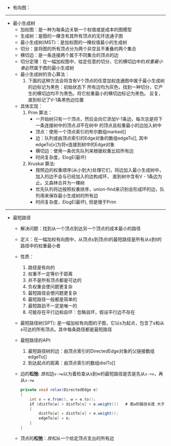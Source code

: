 - 有向图：

---
- 最小生成树
    - 加权图：是一种为每条边关联一个权值或是成本的图模型
    - 生成树：是图的一棵含有其所有顶点的无环连通子图
    - 最小生成树(MST)：是加权图的一棵权值最小的生成树
    - 切分：是将图的所有顶点分为两个非空且不重叠的两个集合
    - 横切边：是一条连接两个属于不同集合的顶点的边
    - 切分定理：在一幅加权图中，给定任意的切分，它的横切边中的*权重最小者*必然属于图的最小生成树
    - 最小生成树的贪心算法：
        1. 下面的这种方法会将含有V个顶点的任意加权连通图中属于最小生成树的边标记为黑色：初始状态下
            所有边均为灰色，找到一种切分，它产生的横切边均不为黑色。将它权重最小的横切边标记为黑色。
            反复，直到标记了V-1条黑色边位置
    - 具体实现：
        1. Prim 算法：
            - 一开始树只有一个顶点，然后会向它添加V-1条边，每次总是将下一条连接树中的顶点*且*不在树中
              的顶点且权重最小的边加入树中
            - 顶点：使用一个顶点索引的布尔数组marked[]
            - 边：队列或由顶点索引的Edge对象的数组edgeTo[], 其中edgeTo[v]为将v连接到树中的Edge对象
            - 横切边：使用一条优先队列来根据权重比较所有边
            - 时间复杂度，ElogE(最坏)
        2. Kruskal 算法:
            - 按照边的权重顺序(从小到大)处理它们，将边加入最小生成树中，加入的边不会与已经加入的边构成环，
              直到树中含有V - 1条边为止。又森林合并为一棵树
            - 优先队列将边按照权重排序，union-find来识别会形成环的边，队列用来保存最小生成树的所有边
            - 时间复杂度，ElogE(最坏), 但是慢于Prim

---
- 最短路径
    - 解决问题：找到从一个顶点到达另一个顶点的成本最小的路径
    - 定义：在一幅加权有向图中，从顶点s到顶点t的最短路径是所有从s到t的路径中的权重最小者
    - 性质：
        1. 路径是有向的
        2. 权重不一定等价于距离
        3. 并不是所有顶点都是可达的
        4. 负权重会使问题更复杂
        5. 最短路径会使问题更复杂
        6. 最短路径一般都是简单的
        7. 最短路劲不一定是唯一的
        8. 可能存在平行边和自环：忽略自环，假设平行边不存在
    - 最短路径树(SPT): 是一幅加权有向图的子图，它以s为起点，包含了s和从s可达的所有顶点。其中每条路径都是最短路径
    - 最短路径的API:
        1. 最短路径树的边：由顶点索引的DirectedEdge对象的父链接数组edgeTo[]
        2. 到达起点的距离：由顶点索引的数组distTo[]
    - 边的**松弛**: *放松*边`v->w`以为着检查从s到w的最短路径是否是先从`s->v`，再从`v->w`

        ```java
        private void relax(DirectedEdge e)
        {
            int v = e.from(), w = e.to();
            if (distTo[w] > distTo[v] + e.weight())   # 若w的路径长度 大于 边e的长度+边e的起点的路径
            {
                distTo[w] = distTo[v] + e.weight();
                edgeTo[w] = e;
            }
        }
        ```

    - 顶点的**松弛**：*放松*从一个给定顶点支出的所有边
